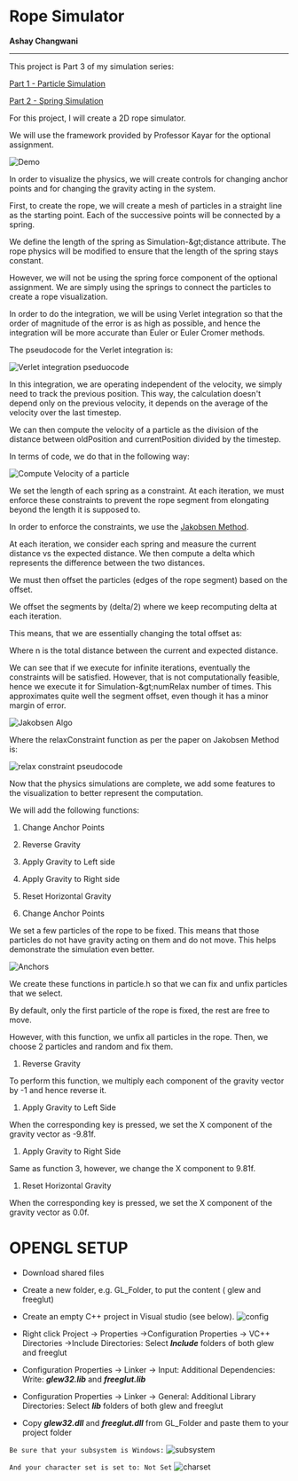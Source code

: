 # **Rope Simulator**

**Ashay Changwani**
___
This project is Part 3 of my simulation series:

[Part 1 - Particle Simulation](http://github.com/ashaychangwani/particleSimulation)

[Part 2 - Spring Simulation](http://github.com/ashaychangwani/springSimulation)

For this project, I will create a 2D rope simulator.

We will use the framework provided by Professor Kayar for the optional assignment.

![Demo](images/demo.gif)

In order to visualize the physics, we will create controls for changing anchor points and for changing the gravity acting in the system.

First, to create the rope, we will create a mesh of particles in a straight line as the starting point. Each of the successive points will be connected by a spring.

We define the length of the spring as Simulation-\&gt;distance attribute. The rope physics will be modified to ensure that the length of the spring stays constant.

However, we will not be using the spring force component of the optional assignment. We are simply using the springs to connect the particles to create a rope visualization.

In order to do the integration, we will be using Verlet integration so that the order of magnitude of the error is as high as possible, and hence the integration will be more accurate than Euler or Euler Cromer methods.

The pseudocode for the Verlet integration is:

![Verlet integration pseduocode](images/verletPseudocode.png)

In this integration, we are operating independent of the velocity, we simply need to track the previous position. This way, the calculation doesn&#39;t depend only on the previous velocity, it depends on the average of the velocity over the last timestep.

We can then compute the velocity of a particle as the division of the distance between oldPosition and currentPosition divided by the timestep.

In terms of code, we do that in the following way:

![Compute Velocity of a particle](images/computeVelocity.png)

We set the length of each spring as a constraint. At each iteration, we must enforce these constraints to prevent the rope segment from elongating beyond the length it is supposed to.

In order to enforce the constraints, we use the [Jakobsen Method](https://www.cs.cmu.edu/afs/cs/academic/class/15462-s13/www/lec_slides/Jakobsen.pdf).

At each iteration, we consider each spring and measure the current distance vs the expected distance. We then compute a delta which represents the difference between the two distances.

We must then offset the particles (edges of the rope segment) based on the offset.

We offset the segments by (delta/2) where we keep recomputing delta at each iteration.

This means, that we are essentially changing the total offset as:

Where n is the total distance between the current and expected distance.

We can see that if we execute for infinite iterations, eventually the constraints will be satisfied. However, that is not computationally feasible, hence we execute it for Simulation-\&gt;numRelax number of times. This approximates quite well the segment offset, even though it has a minor margin of error.

![Jakobsen Algo](images/jakobsen.png)

Where the relaxConstraint function as per the paper on Jakobsen Method is:

![relax constraint pseudocode](images/relaxConstraintPseudocode.png)

Now that the physics simulations are complete, we add some features to the visualization to better represent the computation.

We will add the following functions:

1. Change Anchor Points
2. Reverse Gravity
3. Apply Gravity to Left side
4. Apply Gravity to Right side
5. Reset Horizontal Gravity

1. Change Anchor Points

We set a few particles of the rope to be fixed. This means that those particles do not have gravity acting on them and do not move. This helps demonstrate the simulation even better.

![Anchors](images/anchors.png)

We create these functions in particle.h so that we can fix and unfix particles that we select.

By default, only the first particle of the rope is fixed, the rest are free to move.

However, with this function, we unfix all particles in the rope. Then, we choose 2 particles and random and fix them.

1. Reverse Gravity

To perform this function, we multiply each component of the gravity vector by -1 and hence reverse it.

1. Apply Gravity to Left Side

When the corresponding key is pressed, we set the X component of the gravity vector as -9.81f.

1. Apply Gravity to Right Side

Same as function 3, however, we change the X component to 9.81f.

1. Reset Horizontal Gravity

When the corresponding key is pressed, we set the X component of the gravity vector as 0.0f.


# OPENGL	SETUP

- Download shared files
- Create a new folder, e.g. GL_Folder, to put the content ( glew and freeglut)
- Create an empty C++ project in Visual studio (see below).
![config](images/config.png)

- Right click Project &rarr; Properties &rarr;Configuration Properties &rarr; VC++ Directories &rarr;Include Directories:
    Select **_Include_** folders of both glew and freeglut
- Configuration Properties &rarr; Linker &rarr; Input:
    Additional Dependencies:
    Write: **_glew32.lib_** and **_freeglut.lib_**
- Configuration Properties &rarr; Linker &rarr; General:
    Additional Library Directories:
    Select **_lib_** folders of both glew and freeglut
- Copy **_glew32.dll_** and **_freeglut.dll_** from GL_Folder and paste them to your project folder

`
Be sure that your subsystem is Windows:
`
![subsystem](images/subsystem.png)

`
And your character set is set to: Not Set
`
![charset](images/charset.png)
